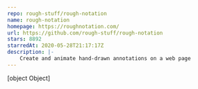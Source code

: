```yaml
---
repo: rough-stuff/rough-notation
name: rough-notation
homepage: https://roughnotation.com/
url: https://github.com/rough-stuff/rough-notation
stars: 8892
starredAt: 2020-05-28T21:17:17Z
description: |-
    Create and animate hand-drawn annotations on a web page
---
```


[object Object]
